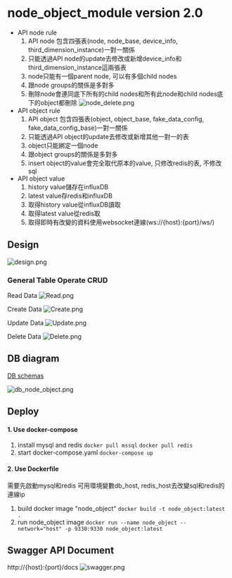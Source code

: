 # node_object_module version 2.0

* API node rule
  1. API node 包含四張表(node, node_base, device_info, third_dimension_instance)一對一關係
  2. 只能透過API node的update去修改或新增device_info和third_dimension_instance這兩張表
  3. node只能有一個parent node, 可以有多個child nodes
  4. 跟node groups的關係是多對多
  5. 刪除node會連同底下所有的child nodes和所有此node和child nodes底下的object都刪除
     ![node_delete.png](image/node_delete.png)
* API object rule
  1. API object 包含四張表(object, object_base, fake_data_config, fake_data_config_base)一對一關係
  2. 只能透過API object的update去修改或新增其他一對一的表
  3. object只能綁定一個node
  4. 跟object groups的關係是多對多
  5. insert object的value會完全取代原本的value, 只修改redis的表, 不修改sql
* API object value
  1. history value儲存在influxDB
  2. latest value存redis和influxDB
  3. 取得history value從influxDB讀取
  4. 取得latest value從redis取
  5. 取得即時有改變的資料使用websocket連線(ws://{host}:{port}/ws/)

## Design

![design.png](image/design.png)

### General Table Operate CRUD

Read Data
![Read.png](image/Read.png)

Create Data
![Create.png](image/Create.png)

Update Data
![Update.png](image/Update.png)

Delete Data
![Delete.png](image/Delete.png)

## DB diagram

[DB schemas](https://dbdiagram.io/d/63073decf1a9b01b0fdf20a3)

![db_node_object.png](image/db_node_object.png)

## Deploy

#### 1. Use docker-compose

1. install mysql and redis 
   `docker pull mssql`
   `docker pull redis`
2. start docker-compose.yaml
   `docker-compose up`

#### 2. Use Dockerfile

需要先啟動mysql和redis
可用環境變數db_host, redis_host去改變sql和redis的連線ip

1. build docker image "node_object"
   `docker build -t node_object:latest .`
2. run node_object image
   `docker run --name node_object --network="host" -p 9330:9330 node_object:latest`

## Swagger API Document

http://{host}:{port}/docs
![swagger.png](image/swagger.png)
